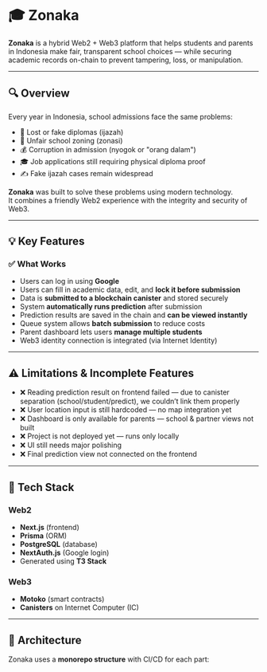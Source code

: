 # 🎓 Zonaka

**Zonaka** is a hybrid Web2 + Web3 platform that helps students and parents in Indonesia make fair, transparent school choices — while securing academic records on-chain to prevent tampering, loss, or manipulation.

---

## 🔍 Overview

Every year in Indonesia, school admissions face the same problems:

- 🧾 Lost or fake diplomas (ijazah)
- 📍 Unfair school zoning (zonasi)
- 💰 Corruption in admission (nyogok or "orang dalam")
- 🎓 Job applications still requiring physical diploma proof
- ✍️ Fake ijazah cases remain widespread

**Zonaka** was built to solve these problems using modern technology.  
It combines a friendly Web2 experience with the integrity and security of Web3.

---

## 💡 Key Features

### ✅ What Works
- Users can log in using **Google**
- Users can fill in academic data, edit, and **lock it before submission**
- Data is **submitted to a blockchain canister** and stored securely
- System **automatically runs prediction** after submission
- Prediction results are saved in the chain and **can be viewed instantly**
- Queue system allows **batch submission** to reduce costs
- Parent dashboard lets users **manage multiple students**
- Web3 identity connection is integrated (via Internet Identity)

---

## ⚠️ Limitations & Incomplete Features

- ❌ Reading prediction result on frontend failed — due to canister separation (school/student/predict), we couldn’t link them properly
- ❌ User location input is still hardcoded — no map integration yet
- ❌ Dashboard is only available for parents — school & partner views not built
- ❌ Project is not deployed yet — runs only locally
- ❌ UI still needs major polishing
- ❌ Final prediction view not connected on the frontend

---

## 🧱 Tech Stack

### Web2
- **Next.js** (frontend)
- **Prisma** (ORM)
- **PostgreSQL** (database)
- **NextAuth.js** (Google login)
- Generated using **T3 Stack**

### Web3
- **Motoko** (smart contracts)
- **Canisters** on Internet Computer (IC)

---

## 🧭 Architecture

Zonaka uses a **monorepo structure** with CI/CD for each part:

